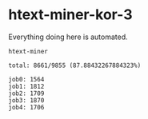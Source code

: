 # htext-miner-kor-3

Everything doing here is automated.

```
htext-miner

total: 8661/9855 (87.88432267884323%)

job0: 1564
job1: 1812
job2: 1709
job3: 1870
job4: 1706
```